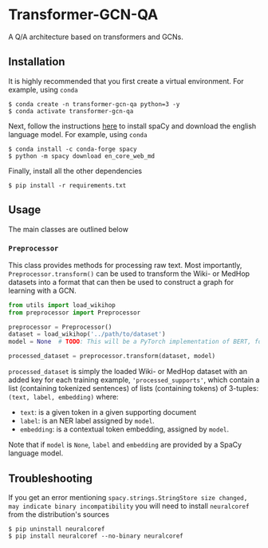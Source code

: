 # Transformer-GCN-QA

A Q/A architecture based on transformers and GCNs.

## Installation

It is highly recommended that you first create a virtual environment. For example, using `conda`

```
$ conda create -n transformer-gcn-qa python=3 -y
$ conda activate transformer-gcn-qa
```

Next, follow the instructions [here](https://spacy.io/usage) to install spaCy and download the english language model. For example, using `conda`

```
$ conda install -c conda-forge spacy
$ python -m spacy download en_core_web_md
```

Finally, install all the other dependencies

```
$ pip install -r requirements.txt
```

## Usage

The main classes are outlined below

###  `Preprocessor`

This class provides methods for processing raw text. Most importantly, `Preprocessor.transform()` can be used to transform the Wiki- or MedHop datasets into a format that can then be used to construct a graph for learning with a GCN.

```python
from utils import load_wikihop
from preprocessor import Preprocessor

preprocessor = Preprocessor()
dataset = load_wikihop('../path/to/dataset')
model = None  # TODO: This will be a PyTorch implementation of BERT, for now, leave as None.

processed_dataset = preprocessor.transform(dataset, model)
```

`processed_dataset` is simply the loaded Wiki- or MedHop dataset with an added key for each training example, `'processed_supports'`, which contain a list (containing tokenized sentences) of lists (containing tokens) of 3-tuples: `(text, label, embedding)` where:

- `text`: is a given token in a given supporting document
- `label`: is an NER label assigned by `model`.
- `embedding`: is a contextual token embedding, assigned by `model`.

Note that if `model` is `None`, `label` and `embedding` are provided by a SpaCy language model.

## Troubleshooting

If you get an error mentioning `spacy.strings.StringStore size changed, may indicate binary incompatibility` you will need to install `neuralcoref` from the distribution's sources

```
$ pip uninstall neuralcoref
$ pip install neuralcoref --no-binary neuralcoref
```

